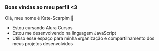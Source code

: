 ### Boas vindas ao meu perfil <3

Olá, meu nome é Kate-Scarpim 👋

- Estou cursando Alura Cursos
- Estou me desenvolvendo na linguagem JavaScript
- Utiliso esse espaço para minha organização e compartilhamento dos meus projetos desenvolvidos

